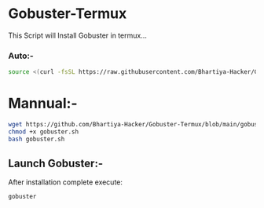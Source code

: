 # Gobuster-Termux
This Script will Install Gobuster in termux...

### Auto:-

```bash
source <(curl -fsSL https://raw.githubusercontent.com/Bhartiya-Hacker/Gobuster-Termux/blob/main/gobuster.sh) 
```
# Mannual:-

```bash
wget https://github.com/Bhartiya-Hacker/Gobuster-Termux/blob/main/gobuster.sh
chmod +x gobuster.sh
bash gobuster.sh
```
## Launch Gobuster:-

After installation complete execute:
```bash
gobuster
```
